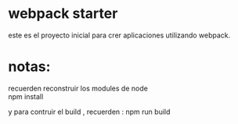 # webpack starter

este es el proyecto inicial para crer aplicaciones utilizando webpack.

# notas:
recuerden reconstruir los modules de node  
npm install 

y para contruir el build , recuerden :
npm run build 